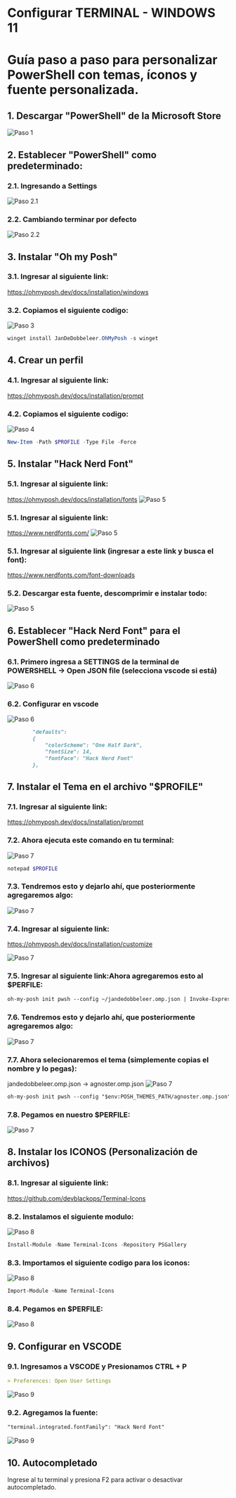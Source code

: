 # Configurar TERMINAL - WINDOWS 11
# Guía paso a paso para personalizar PowerShell con temas, íconos y fuente personalizada.

## 1. Descargar "PowerShell" de la Microsoft Store

![Paso 1](Terminal-window/powershell-microsoft.png)


## 2. Establecer "PowerShell" como predeterminado:

### 2.1. Ingresando a Settings
![Paso 2.1](Terminal-window/powershell-settings.png)


### 2.2. Cambiando terminar por defecto
![Paso 2.2](Terminal-window/powersshell-settings-cambiar-terminal.png)

## 3. Instalar "Oh my Posh"

### 3.1. Ingresar al siguiente link:
https://ohmyposh.dev/docs/installation/windows

### 3.2. Copiamos el siguiente codigo:
![Paso 3](Terminal-window/oh-my-posh-instalar.png)

```powershell
winget install JanDeDobbeleer.OhMyPosh -s winget
```

## 4. Crear un perfil

### 4.1. Ingresar al siguiente link:
https://ohmyposh.dev/docs/installation/prompt

### 4.2. Copiamos el siguiente codigo:

![Paso 4](Terminal-window/crear-perfil.png)

```powershell
New-Item -Path $PROFILE -Type File -Force
```

## 5. Instalar "Hack Nerd Font"

### 5.1. Ingresar al siguiente link:
https://ohmyposh.dev/docs/installation/fonts
![Paso 5](Terminal-window/font.png)
### 5.1. Ingresar al siguiente link:
https://www.nerdfonts.com/
![Paso 5](Terminal-window/font-2.png)
### 5.1. Ingresar al siguiente link (ingresar a este link y busca el font):
https://www.nerdfonts.com/font-downloads

### 5.2. Descargar esta fuente, descomprimir e instalar todo:
![Paso 5](Terminal-window/font-hack-nerd-font.png)


## 6. Establecer "Hack Nerd Font" para el PowerShell como predeterminado

### 6.1. Primero ingresa a SETTINGS de la terminal de POWERSHELL -> Open JSON file (selecciona vscode si está)

![Paso 6](Terminal-window/open-JSON-file-terminal.png)

### 6.2. Configurar en vscode

![Paso 6](Terminal-window/6.establecer-hack-nerd-font.png)

```markdown
        "defaults": 
        {
            "colorScheme": "One Half Dark",
            "fontSize": 14,
            "fontFace": "Hack Nerd Font"
        },
```

## 7. Instalar el Tema en el archivo "$PROFILE"

### 7.1. Ingresar al siguiente link:
https://ohmyposh.dev/docs/installation/prompt

### 7.2. Ahora ejecuta este comando en tu terminal:
![Paso 7](Terminal-window/perfil-1.png)

```powershell
notepad $PROFILE
```

### 7.3. Tendremos esto y dejarlo ahí, que posteriormente agregaremos algo:
![Paso 7](Terminal-window/perfil-2.png)


### 7.4. Ingresar al siguiente link:
https://ohmyposh.dev/docs/installation/customize

![Paso 7](Terminal-window/perfil-3.png)

### 7.5. Ingresar al siguiente link:Ahora agregaremos esto al $PERFILE:
```markdown
oh-my-posh init pwsh --config ~/jandedobbeleer.omp.json | Invoke-Expression
```

### 7.6. Tendremos esto y dejarlo ahí, que posteriormente agregaremos algo:
![Paso 7](Terminal-window/perfil-4.png)


### 7.7. Ahora selecionaremos el tema (simplemente copias el nombre y lo pegas):
jandedobbeleer.omp.json -> agnoster.omp.json
![Paso 7](Terminal-window/perfil-5.png)

```markdown
oh-my-posh init pwsh --config "$env:POSH_THEMES_PATH/agnoster.omp.json" | Invoke-Expression
```

### 7.8. Pegamos en nuestro $PERFILE:
![Paso 7](Terminal-window/perfil-6.png)


## 8. Instalar los ICONOS (Personalización de archivos)

### 8.1. Ingresar al siguiente link:
https://github.com/devblackops/Terminal-Icons

### 8.2. Instalamos el siguiente modulo:
![Paso 8](Terminal-window/iconos.png)

```powershell
Install-Module -Name Terminal-Icons -Repository PSGallery
```


### 8.3. Importamos el siguiente codigo para los iconos:
![Paso 8](Terminal-window/iconos-2.png)

```markdown
Import-Module -Name Terminal-Icons
```

### 8.4. Pegamos en $PERFILE:
![Paso 8](Terminal-window/iconos-3.png)


## 9. Configurar en VSCODE

### 9.1. Ingresamos a VSCODE y Presionamos CTRL + P
```markdown
> Preferences: Open User Settings
```
![Paso 9](Terminal-window/vscode-1.png)

### 9.2. Agregamos la fuente:

```markdown
"terminal.integrated.fontFamily": "Hack Nerd Font"
```
![Paso 9](Terminal-window/vscode-2.png)


## 10. Autocompletado

Ingrese al tu terminal y presiona F2 para activar o desactivar autocompletado.





